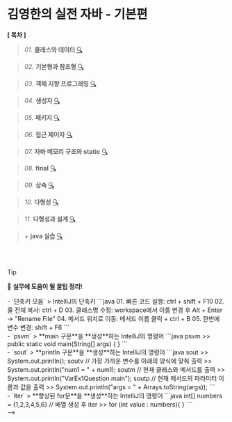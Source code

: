 # 김영한의 실전 자바 - 기본편

**[ 목차 ]**

> *01.* **클래스와 데이터** [ 🔍 ]()

> *02.* **기본형과 참조형** [ 🔍 ]()

> *03.* **객체 지향 프로그래밍** [ 🔍 ]()

> *04.* **생성자** [ 🔍 ]()

> *05.* **패키지** [ 🔍 ]()

> *06.* **접근 제어자** [ 🔍 ]()

> *07.* **자바 메모리 구조와 static** [ 🔍 ]()

> *08.* **final** [ 🔍 ]()

> *09.* **상속** [ 🔍 ]()

> *10.* **다형성** [ 🔍 ]()

> *11.* **다형성과 설계** [ 🔍 ]()

> *+* **java 실습** [ 🔍 ]()
<br>


## 
> [!TIP]
> 🔆 **실무에 도움이 될 꿀팁 정리!**

<!-->
- `단축키 모음`
> IntelliJ의 단축키
```java
01. 빠른 코드 실행: ctrl + shift + F10
02. 줄 전체 복사: ctrl + D
03. 클래스명 수정: workspace에서 이름 변경 후 Alt + Enter  → "Rename File"
04. 메서드 위치로 이동: 메서드 이름 클릭 + ctrl + B
05. 한번에 변수 변경: shift + F6
```
<br>

- `psvm`
> **main 구문**을 **생성**하는 IntelliJ의 명령어
```java
psvm 
>> public static void main(String[] args) { }

```
<br>

- `sout`
> **println 구문**을 **생성**하는 IntelliJ의 명령어
```java
sout 
>> System.out.println();

soutv  // 가장 가까운 변수를 아래의 양식에 맞춰 출력
>> System.out.println("num1 = " + num1);

soutm  // 현재 클래스와 메서드를 출력
>> System.out.println("VarEx1Question.main");

soutp  // 현재 메서드의 파라미터 이름과 값을 출력
>> System.out.println("args = " + Arrays.toString(args));
```
<br>

- `iter`
> **향상된 for문**을 **생성**하는 IntelliJ의 명령어
```java
int[] numbers = {1,2,3,4,5,6}    // 배열 생성 후
iter
>> for (int value : numbers){
    }

```
<br>
-->